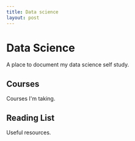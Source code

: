 ```yaml
---
title: Data science
layout: post
---
```


# Data Science
A place to document my data science self study.

## Courses
Courses I'm taking.

## Reading List
Useful resources.
